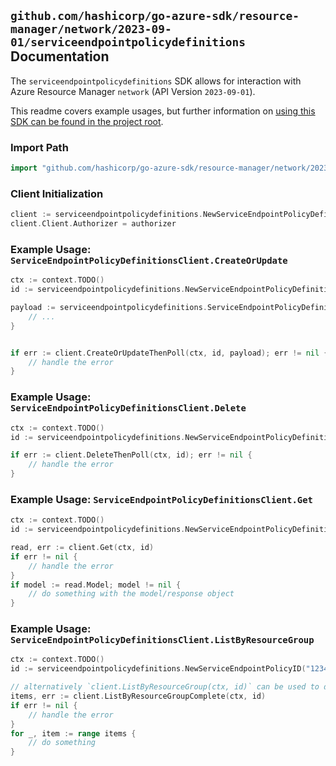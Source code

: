
## `github.com/hashicorp/go-azure-sdk/resource-manager/network/2023-09-01/serviceendpointpolicydefinitions` Documentation

The `serviceendpointpolicydefinitions` SDK allows for interaction with Azure Resource Manager `network` (API Version `2023-09-01`).

This readme covers example usages, but further information on [using this SDK can be found in the project root](https://github.com/hashicorp/go-azure-sdk/tree/main/docs).

### Import Path

```go
import "github.com/hashicorp/go-azure-sdk/resource-manager/network/2023-09-01/serviceendpointpolicydefinitions"
```


### Client Initialization

```go
client := serviceendpointpolicydefinitions.NewServiceEndpointPolicyDefinitionsClientWithBaseURI("https://management.azure.com")
client.Client.Authorizer = authorizer
```


### Example Usage: `ServiceEndpointPolicyDefinitionsClient.CreateOrUpdate`

```go
ctx := context.TODO()
id := serviceendpointpolicydefinitions.NewServiceEndpointPolicyDefinitionID("12345678-1234-9876-4563-123456789012", "example-resource-group", "serviceEndpointPolicyName", "serviceEndpointPolicyDefinitionName")

payload := serviceendpointpolicydefinitions.ServiceEndpointPolicyDefinition{
	// ...
}


if err := client.CreateOrUpdateThenPoll(ctx, id, payload); err != nil {
	// handle the error
}
```


### Example Usage: `ServiceEndpointPolicyDefinitionsClient.Delete`

```go
ctx := context.TODO()
id := serviceendpointpolicydefinitions.NewServiceEndpointPolicyDefinitionID("12345678-1234-9876-4563-123456789012", "example-resource-group", "serviceEndpointPolicyName", "serviceEndpointPolicyDefinitionName")

if err := client.DeleteThenPoll(ctx, id); err != nil {
	// handle the error
}
```


### Example Usage: `ServiceEndpointPolicyDefinitionsClient.Get`

```go
ctx := context.TODO()
id := serviceendpointpolicydefinitions.NewServiceEndpointPolicyDefinitionID("12345678-1234-9876-4563-123456789012", "example-resource-group", "serviceEndpointPolicyName", "serviceEndpointPolicyDefinitionName")

read, err := client.Get(ctx, id)
if err != nil {
	// handle the error
}
if model := read.Model; model != nil {
	// do something with the model/response object
}
```


### Example Usage: `ServiceEndpointPolicyDefinitionsClient.ListByResourceGroup`

```go
ctx := context.TODO()
id := serviceendpointpolicydefinitions.NewServiceEndpointPolicyID("12345678-1234-9876-4563-123456789012", "example-resource-group", "serviceEndpointPolicyName")

// alternatively `client.ListByResourceGroup(ctx, id)` can be used to do batched pagination
items, err := client.ListByResourceGroupComplete(ctx, id)
if err != nil {
	// handle the error
}
for _, item := range items {
	// do something
}
```
